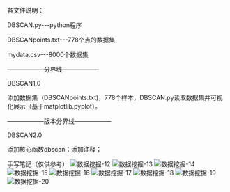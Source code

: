 各文件说明：

DBSCAN.py---python程序

DBSCANpoints.txt---778个点的数据集

mydata.csv---8000个数据集

——————分界线——————

DBSCAN1.0

添加数据集（DBSCANpoints.txt)，778个样本，DBSCAN.py读取数据集并可视化展示（基于matplotlib.pyplot）。

——————版本分界线——————

DBSCAN2.0

添加核心函数dbscan；添加注释；

手写笔记（仅供参考）
![数据挖掘-12](https://user-images.githubusercontent.com/93712334/144739967-ae4a462a-5640-44c8-bbe9-68dc4fd7bf3e.jpg)
![数据挖掘-13](https://user-images.githubusercontent.com/93712334/144739976-4cf7d48f-cc80-4f97-aa54-b78fc68f4dbd.jpg)
![数据挖掘-14](https://user-images.githubusercontent.com/93712334/144739978-b22215fd-29db-4673-96e2-8834a8269818.jpg)
![数据挖掘-15](https://user-images.githubusercontent.com/93712334/144739979-92d31377-56d6-4c8d-903d-fcbc6cbb1b45.jpg)
![数据挖掘-16](https://user-images.githubusercontent.com/93712334/144739982-64707c7d-788a-4876-af58-535bcc2c4a18.jpg)
![数据挖掘-17](https://user-images.githubusercontent.com/93712334/144739984-039a8af3-fb44-47bf-9a73-581d1d4dd03e.jpg)
![数据挖掘-18](https://user-images.githubusercontent.com/93712334/144739986-eaf989ca-d7fe-4f63-9d2d-115994223258.jpg)
![数据挖掘-19](https://user-images.githubusercontent.com/93712334/144739987-6da2ca0e-0e11-47fc-ba7c-2c51e93718eb.jpg)
![数据挖掘-20](https://user-images.githubusercontent.com/93712334/144740055-f07d65e8-b727-4d56-93c0-f5925c7d9df8.jpg)
